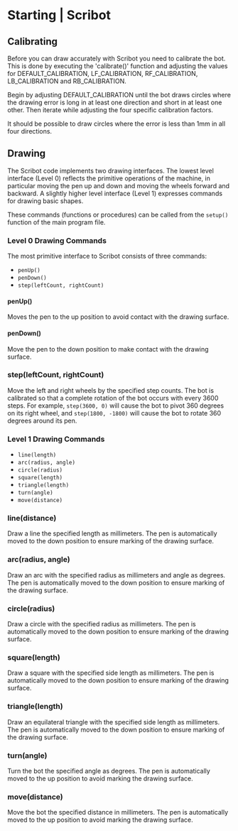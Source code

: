 Starting | Scribot
==================

## Calibrating

Before you can draw accurately with Scribot you need to calibrate the bot. This is done by executing the 'calibrate()' function and adjusting the values for DEFAULT_CALIBRATION, LF_CALIBRATION, RF_CALIBRATION, LB_CALIBRATION and RB_CALIBRATION.

Begin by adjusting DEFAULT_CALIBRATION until the bot draws circles where the drawing error is long in at least one direction and short in at least one other. Then iterate while adjusting the four specific calibration factors.

It should be possible to draw circles where the error is less than 1mm in all four directions.

## Drawing

The Scribot code implements two drawing interfaces. The lowest level interface (Level 0) reflects the primitive operations of the machine, in particular moving the pen up and down and moving the wheels forward and backward. A slightly higher level interface (Level 1) expresses commands for drawing basic shapes.

These commands (functions or procedures) can be called from the ```setup()``` function of the main program file.

### Level 0 Drawing Commands

The most primitive interface to Scribot consists of three commands:

* ```penUp()```
* ```penDown()```
* ```step(leftCount, rightCount)```

#### penUp()

Moves the pen to the up position to avoid contact with the drawing surface.

#### penDown()

Move the pen to the down position to make contact with the drawing surface.

### step(leftCount, rightCount)

Move the left and right wheels by the specified step counts. The bot is calibrated
so that a complete rotation of the bot occurs with every 3600 steps. For example,
```step(3600, 0)``` will cause the bot to pivot 360 degrees on its right wheel, and ```step(1800, -1800)```
will cause the bot to rotate 360 degrees around its pen.

### Level 1 Drawing Commands

* ```line(length)```
* ```arc(radius, angle)```
* ```circle(radius)```
* ```square(length)```
* ```triangle(length)```
* ```turn(angle)```
* ```move(distance)```

### line(distance)

Draw a line the specified length as millimeters. The pen is automatically moved to the down position to ensure marking of the drawing surface.

### arc(radius, angle)

Draw an arc with the specified radius as millimeters and angle as degrees. The pen is automatically moved to the down position to ensure marking of the drawing surface.

### circle(radius)

Draw a circle with the specified radius as millimeters. The pen is automatically moved to the down position to ensure marking of the drawing surface.

### square(length)

Draw a square with the specified side length as millimeters. The pen is automatically moved to the down position to ensure marking of the drawing surface.

### triangle(length)

Draw an equilateral triangle with the specified side length as millimeters. The pen is automatically moved to the down position to ensure marking of the drawing surface.

### turn(angle)

Turn the bot the specified angle as degrees. The pen is automatically moved to the up position to avoid marking the drawing surface.

### move(distance)

Move the bot the specified distance in millimeters. The pen is automatically moved to the up position to avoid marking the drawing surface.
